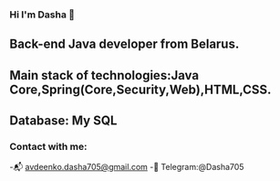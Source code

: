 ### Hi I'm Dasha 👋

## Back-end Java developer from Belarus.

## Main stack of technologies:**Java Core**,**Spring(Core,Security,Web)**,**HTML**,**CSS**.
## Database: My SQL
### Contact with me:
 -📬 avdeenko.dasha705@gmail.com 
 -📱 Telegram:@Dasha705
<!--
**Avdeenko-Dasha/Avdeenko-Dasha** is a ✨ _special_ ✨ repository because its `README.md` (this file) appears on your GitHub profile.

Here are some ideas to get you started:

- 🔭 I’m currently working on ...
- 🌱 I’m currently learning ...
- 👯 I’m looking to collaborate on ...
- 🤔 I’m looking for help with ...
- 💬 Ask me about ...
- 📫 How to reach me: ...
- 😄 Pronouns: ...
- ⚡ Fun fact: ...
-->
